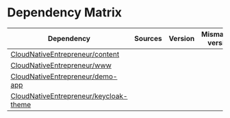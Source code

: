 # Dependency Matrix

Dependency | Sources | Version | Mismatched versions
---------- | ------- | ------- | -------------------
[CloudNativeEntrepreneur/content](https://github.com/CloudNativeEntrepreneur/content.git) |  | []() | 
[CloudNativeEntrepreneur/www](https://github.com/CloudNativeEntrepreneur/www.git) |  | []() | 
[CloudNativeEntrepreneur/demo-app](https://github.com/CloudNativeEntrepreneur/demo-app.git) |  | []() | 
[CloudNativeEntrepreneur/keycloak-theme](https://github.com/CloudNativeEntrepreneur/keycloak-theme.git) |  | []() | 
